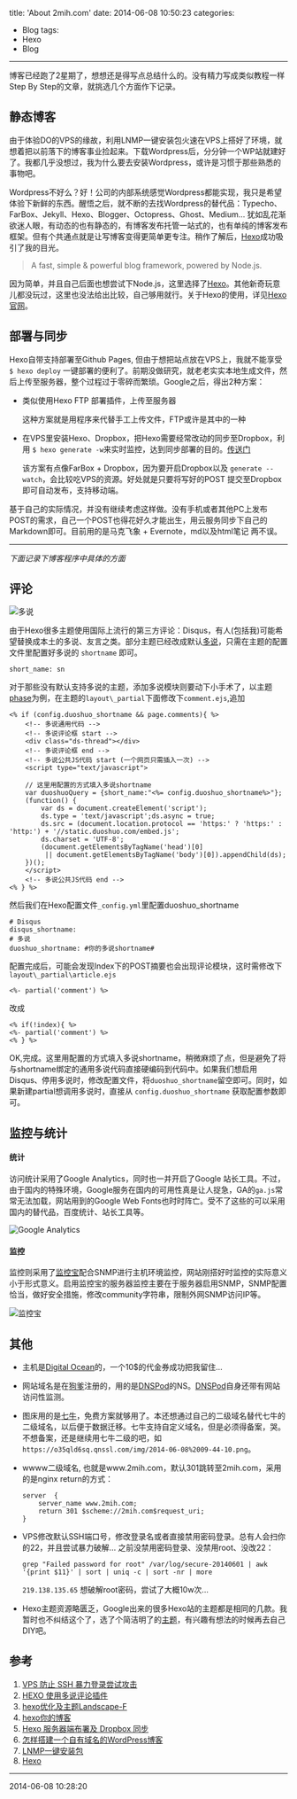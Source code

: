 title: 'About 2mih.com'
date: 2014-06-08 10:50:23
categories: 
- Blog
tags: 
- Hexo
- Blog
---

博客已经跑了2星期了，想想还是得写点总结什么的。没有精力写成类似教程一样Step By Step的文章，就挑选几个方面作下记录。

## 静态博客

由于体验DO的VPS的缘故，利用LNMP一键安装包火速在VPS上搭好了环境，就想着把以前落下的博客事业捡起来。下载Wordpress后，分分钟一个WP站就建好了。我都几乎没想过，我为什么要去安装Wordpress，或许是习惯于那些熟悉的事物吧。

Wordpress不好么？好！公司的内部系统感觉Wordpress都能实现，我只是希望体验下新鲜的东西。醒悟之后，就不断的去找Wordpress的替代品：Typecho、FarBox、Jekyll、Hexo、Blogger、Octopress、Ghost、Medium... 犹如乱花渐欲迷人眼，有动态的也有静态的，有博客发布托管一站式的，也有单纯的博客发布框架。但有个共通点就是让写博客变得更简单更专注。稍作了解后，[Hexo][1]成功吸引了我的目光。

> A fast, simple & powerful blog framework, powered by Node.js.

因为简单，并且自己后面也想尝试下Node.js，这里选择了[Hexo][1]。其他新奇玩意儿都没玩过，这里也没法给出比较，自己够用就行。关于Hexo的使用，详见[Hexo官网][1]。

<!-- more -->

## 部署与同步

Hexo自带支持部署至Github Pages, 但由于想把站点放在VPS上，我就不能享受 `$ hexo deploy` 一键部署的便利了。前期没做研究，就老老实实本地生成文件，然后上传至服务器，整个过程过于零碎而繁琐。Google之后，得出2种方案：

- 类似使用Hexo FTP 部署插件，上传至服务器

  这种方案就是用程序来代替手工上传文件，FTP或许是其中的一种

- 在VPS里安装Hexo、Dropbox，把Hexo需要经常改动的同步至Dropbox，利用 `$ hexo generate -w`来实时监控，达到同步部署的目的。[传送门][2]

  该方案有点像FarBox + Dropbox，因为要开启Dropbox以及 `generate --watch`，会比较吃VPS的资源。好处就是只要将写好的POST 提交至Dropbox即可自动发布，支持移动端。
  
基于自己的实际情况，并没有继续考虑这样做。没有手机或者其他PC上发布POST的需求，自己一个POST也得花好久才能出生，用云服务同步下自己的Markdown即可。目前用的是马克飞象 + Evernote，md以及html笔记 两不误。

---

_下面记录下博客程序中具体的方面_

## 评论

![多说][6]

由于Hexo很多主题使用国际上流行的第三方评论：Disqus，有人(包括我)可能希望替换成本土的多说、友言之类。部分主题已经改成默认[多说][10]，只需在主题的配置文件里配置好多说的 `shortname` 即可。

    short_name: sn
 
对于那些没有默认支持多说的主题，添加多说模块则要动下小手术了，以主题[phase][3]为例，在主题的`layout\_partial`下面修改下`comment.ejs`,追加

``` 
<% if (config.duoshuo_shortname && page.comments){ %>
    <!-- 多说通用代码 -->
    <!-- 多说评论框 start -->
	<div class="ds-thread"></div>
    <!-- 多说评论框 end -->
    <!-- 多说公共JS代码 start (一个网页只需插入一次) -->
    <script type="text/javascript">
    
    // 这里用配置的方式填入多说shortname
    var duoshuoQuery = {short_name:"<%= config.duoshuo_shortname%>"};
	(function() {
		var ds = document.createElement('script');
		ds.type = 'text/javascript';ds.async = true;
		ds.src = (document.location.protocol == 'https:' ? 'https:' : 'http:') + '//static.duoshuo.com/embed.js';
		ds.charset = 'UTF-8';
		(document.getElementsByTagName('head')[0] 
		 || document.getElementsByTagName('body')[0]).appendChild(ds);
	})();
	</script>
    <!-- 多说公共JS代码 end -->
<% } %>
```
然后我们在Hexo配置文件`_config.yml`里配置duoshuo_shortname
```
# Disqus
disqus_shortname:
# 多说
duoshuo_shortname: #你的多说shortname#
```

配置完成后，可能会发现Index下的POST摘要也会出现评论模块，这时需修改下`layout\_partial\article.ejs`

```
<%- partial('comment') %>
```

改成

```
<% if(!index){ %>
<%- partial('comment') %>
<% } %>
```

OK,完成。这里用配置的方式填入多说shortname，稍微麻烦了点，但是避免了将与shortname绑定的通用多说代码直接硬编码到代码中。如果我们想启用Disqus、停用多说时，修改配置文件，将`duoshuo_shortname`留空即可。同时，如果新建partial想调用多说时，直接从 `config.duoshuo_shortname` 获取配置参数即可。

## 监控与统计

#### 统计

访问统计采用了Google Analytics，同时也一并开启了Google 站长工具。不过，由于国内的特殊环境，Google服务在国内的可用性真是让人捉急，GA的`ga.js`常常无法加载，网站用到的Google Web Fonts也时时阵亡。受不了这些的可以采用国内的替代品，百度统计、站长工具等。

![Google Analytics][4]

#### 监控

监控则采用了[监控宝][11]配合SNMP进行主机环境监控，网站刚搭好时监控的实际意义小于形式意义。启用监控宝的服务器监控主要在于服务器启用SNMP，SNMP配置恰当，做好安全措施，修改community字符串，限制外网SNMP访问IP等。

![监控宝][5]

## 其他
- 主机是[Digital Ocean][7]的，一个10$的代金券成功把我留住...

- 网站域名是在[狗爹][8]注册的，用的是[DNSPod][9]的NS。[DNSPod][9]自身还带有网站访问性监测。

- 图床用的是[七牛][12]，免费方案就够用了。本还想通过自己的二级域名替代七牛的二级域名，以后便于数据迁移。七牛支持自定义域名，但是必须得备案，哭。不想备案，还是继续用七牛二级的吧，如`https://o35qld6sq.qnssl.com/img/2014-06-08%2009-44-10.png`。

- wwww二级域名, 也就是www.2mih.com，默认301跳转至2mih.com，采用的是nginx return的方式：

    ```
    server  {
        server_name www.2mih.com;
        return 301 $scheme://2mih.com$request_uri;
    }
    ```
    
- VPS修改默认SSH端口号，修改登录名或者直接禁用密码登录。总有人会扫你的22，并且尝试暴力破解...
  之前没禁用密码登录、没禁用root、没改22：

  ```
  grep "Failed password for root" /var/log/secure-20140601 | awk '{print $11}' | sort | uniq -c | sort -nr | more
  ```
  `219.138.135.65` 想破解root密码，尝试了大概10w次...

- Hexo主题资源略匮乏，Google出来的很多Hexo站的主题都是相同的几款。我暂时也不纠结这个了，选了个简洁明了的[主题][18]，有兴趣有想法的时候再去自己DIY吧。
## 参考

1. [VPS 防止 SSH 暴力登录尝试攻击][12]
2. [HEXO 使用多说评论插件][13]
3. [hexo优化及主题Landscape-F][14]
4. [hexo你的博客][15]
5. [Hexo 服务器端布署及 Dropbox 同步][2]
6. [怎样搭建一个自有域名的WordPress博客][16]
7. [LNMP一键安装包][17]
8. [Hexo][1]

---
2014-06-08 10:28:20


[1]: http://hexo.io "Hexo"
[2]: http://lucifr.com/2013/06/02/hexo-on-cloud-with-dropbox-and-vps/ "Hexo 服务器端布署及 Dropbox 同步"
[3]: https://github.com/hexojs/hexo-theme-phase "Phase"
[4]: https://o35qld6sq.qnssl.com/img/Google-Analytics-Long.png "Google Analytics"
[5]: https://o35qld6sq.qnssl.com/img/2014-06-08%2009-44-10.png "监控宝"
[6]: https://o35qld6sq.qnssl.com/img/ff80808142c5ed7f0142c6bb08cc12fe.png "多说"
[7]: https://www.digitalocean.com/?refcode=9caf65aedbc6 "Digital Ocean"
[8]: http://www.godaddy.com/ "GoDaddy"
[9]: https://www.dnspod.cn/ "DNSPod"
[10]: http://duoshuo.com/ "多说"
[11]: http://www.jiankongbao.com/ "监控宝"
[12]: http://www.lovelucy.info/vps-anti-ssh-login-attempts-attack.html "VPS 防止 SSH 暴力登录尝试攻击"
[13]: http://axb.me/hexo-duoshuo.html "HEXO 使用多说评论插件"
[14]: http://howiefh.github.io/2014/04/20/hexo-optimize-and-my-theme-landscape-f/ "hexo优化及主题Landscape-F"
[15]: http://ibruce.info/2013/11/22/hexo-your-blog/ "hexo你的博客"
[16]: http://www.zhihu.com/question/19594033?group_id=121391355 "怎样搭建一个自有域名的WordPress博客"
[17]: http://lnmp.org/ "LNMP一键安装包"
[18]: https://github.com/tommy351/hexo/wiki/Themes "Hexo Themes"